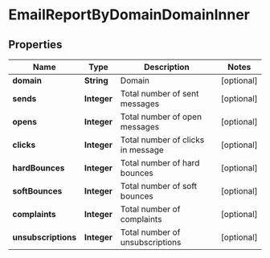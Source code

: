 

# EmailReportByDomainDomainInner


## Properties

| Name | Type | Description | Notes |
|------------ | ------------- | ------------- | -------------|
|**domain** | **String** | Domain |  [optional] |
|**sends** | **Integer** | Total number of sent messages |  [optional] |
|**opens** | **Integer** | Total number of open messages |  [optional] |
|**clicks** | **Integer** | Total number of clicks in message |  [optional] |
|**hardBounces** | **Integer** | Total number of hard bounces |  [optional] |
|**softBounces** | **Integer** | Total number of soft bounces |  [optional] |
|**complaints** | **Integer** | Total number of complaints |  [optional] |
|**unsubscriptions** | **Integer** | Total number of unsubscriptions |  [optional] |



